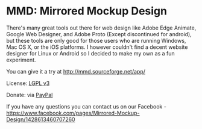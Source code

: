 MMD: Mirrored Mockup Design
=======================
There's many great tools out there for web design like Adobe Edge Animate, Google Web Designer, and Adobe Proto (Except discontinued for android), but these tools are only good for those users who are running Windows, Mac OS X, or the iOS platforms. I however couldn't find a decent website designer for Linux or Android so I decided to make my own as a fun experiment.

You can give it a try at <a href="http://mmd.sourceforge.net/app/">http://mmd.sourceforge.net/app/</a>

License: <a href="http://opensource.org/licenses/LGPL-3.0">LGPL v3</a>

Donate: via <a href="https://www.paypal.com/cgi-bin/webscr?cmd=_s-xclick&hosted_button_id=BSYGA2RB5ZJCC">PayPal</a>

If you have any questions you can contact us on our Facebook - https://www.facebook.com/pages/Mirrored-Mockup-Design/1428613460707260
